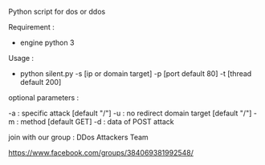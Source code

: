 Python script for dos or ddos

Requirement :
- engine python 3

Usage :
- python silent.py -s [ip or domain target] -p [port default 80] -t [thread default 200] 

optional parameters :

-a : specific attack [default "/"]
-u : no redirect domain target [default "/"]
-m : method [default GET]
-d : data of POST attack

join with our group : DDos Attackers Team

https://www.facebook.com/groups/384069381992548/

